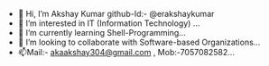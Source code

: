 - 👋 Hi, I’m Akshay Kumar github-Id:- @erakshaykumar
- 👀 I’m interested in IT (Information Technology) ...
- 🌱 I’m currently learning Shell-Programming...
- 💞️ I’m looking to collaborate with Software-based Organizations...
- 📫Mail:- akaakshay304@gmail.com , Mob:-7057082582...

<!---
erakshaykumar/erakshaykumar is a ✨ special ✨ repository because its `README.md` (this file) appears on your GitHub profile.
You can click the Preview link to take a look at your changes.
--->
